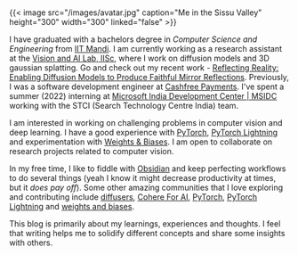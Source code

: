 # 

{{< image src="/images/avatar.jpg" caption="Me in the Sissu Valley" height="300" width="300" linked="false" >}}

I have graduated with a bachelors degree in *Computer Science and Engineering* from [IIT Mandi](https://www.iitmandi.ac.in/). I am currently working as a research assistant at the [Vision and AI Lab, IISc](https://val.cds.iisc.ac.in/), where I work on diffusion models and 3D gaussian splatting. Go and check out my recent work - [Reflecting Reality: Enabling Diffusion Models to Produce Faithful Mirror Reflections](https://val.cds.iisc.ac.in/reflecting-reality.github.io/). Previously, I was a software development engineer at [Cashfree Payments](https://www.cashfree.com/). I've spent a summer (2022) interning at [Microsoft India Development Center | MSIDC](https://www.microsoft.com/en-in/msidc) working with the STCI (Search Technology Centre India) team.

I am interested in working on challenging problems in computer vision and deep learning. I have a good experience with [PyTorch](https://pytorch.org/), [PyTorch Lightning](https://www.pytorchlightning.ai/index.html) and experimentation with [Weights \& Biases](https://wandb.ai). I am open to collaborate on research projects related to computer vision.

In my free time, I like to fiddle with [Obsidian](https://obsidian.md/) and keep perfecting workflows to do several things (yeah I know it might decrease productivity at times, but it *does pay off*). Some other amazing communities that I love exploring and contributing include [diffusers](https://github.com/huggingface/diffusers), [Cohere For AI](https://cohere.for.ai/), [PyTorch](https://pytorch.org/), [PyTorch Lightning](https://www.pytorchlightning.ai/index.html) and [weights and biases](https://wandb.ai).

This blog is primarily about my learnings, experiences and thoughts. I feel that writing helps me to solidify different concepts and share some insights with others.
